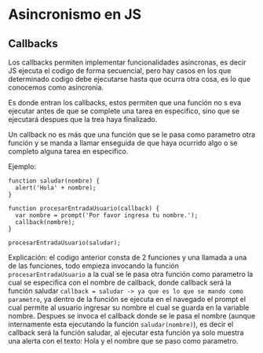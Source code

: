 # Asincronismo en JS

## Callbacks
Los callbacks permiten implementar funcionalidades asincronas, es decir JS ejecuta el codigo de forma secuencial, pero hay casos en los que determinado codigo debe ejecutarse hasta que ocurra otra cosa, es lo que conocemos como asíncronia.

Es donde entran los callbacks, estos permiten que una función no s eva ejecutar antes de que se complete una tarea en especifico, sino que se ejecutará despues que la trea haya finalizado.

Un callback no es más que una función que se le pasa como parametro otra función y se manda a llamar enseguida de que haya ocurrido algo o se completo alguna tarea en especifico.

Ejemplo:
```
function saludar(nombre) {
  alert('Hola' + nombre);
}

function procesarEntradaUsuario(callback) {
  var nombre = prompt('Por favor ingresa tu nombre.');
  callback(nombre);
}

procesarEntradaUsuario(saludar);
```

Explicación: el codigo anterior consta de 2 funciones y una llamada a una de las funciones, todo empieza invocando la función ```procesarEntradaUsuario``` a la cual se le pasa otra función como parametro la cual se especifica con el nombre de callback, donde callback será la función saludar ```callback = saludar -> ya que es lo que se mando como parametro```, ya dentro de la función se ejecuta en el navegado el prompt el cual permite al usuario ingresar su nombre el cual se guarda en la variable nombre. Despues se invoca el callback donde se le pasa el nombre (aunque internamente esta ejecutando la función ```saludar(nombre)```), es decir el callback será la función saludar, al ejecutar esta función ya solo muestra una alerta con el texto: Hola y el nombre que se paso como parametro.
